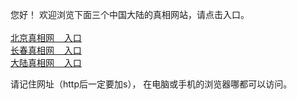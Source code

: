  
 您好！ 欢迎浏览下面三个中国大陆的真相网站，请点击入口。 <br/>
 <br/>
 <a href="https://s3.amazonaws.com/ogate/show.htm?r873649&from=dlzx">北京真相网 &nbsp;&nbsp;  入口</a><br/>
 <a href="https://s3.amazonaws.com/ogate/show.htm?r873651&from=dlzx">长春真相网 &nbsp;&nbsp; 入口</a><br/>
 <a href="https://s3.amazonaws.com/ogate/show.htm?r873656&from=dlzx">大陆真相网 &nbsp;&nbsp;  入口</a><br/>
 
 请记住网址（http后一定要加s）， 在电脑或手机的浏览器哪都可以访问。
 
 
